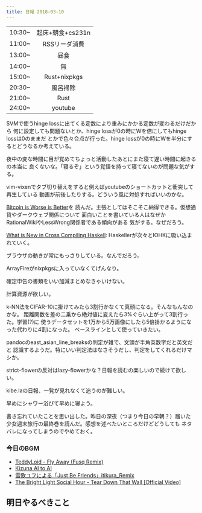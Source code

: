 ```yaml
---
title: 日報 2018-03-10
---
```


|||
|:-|:-:|
|10:30~|起床+朝食+cs231n|
|11:00~|RSSリーダ消費|
|13:00~|昼食|
|14:00~|無|
|15:00~|Rust+nixpkgs|
|20:30~|風呂掃除|
|21:00~|Rust|
|24:00~|youtube|

SVMで使うhinge lossに出てくる定数により重みにかかる定数が変わるだけだから
何に設定しても問題ないとか、hinge lossが0の時にWを倍にしてもhinge lossは0のままだ
とかで色々合点が行った。hinge lossが0の時にWを半分にするとどうなるか考えている。

夜中の変な時間に目が覚めてちょっと活動したあとにまた寝て遅い時間に起きるの本当に
良くないな。「寝るぞ」という覚悟を持って寝てないのが問題な気がする。

vim-vixenでタブ切り替えをすると例えばyoutubeのショートカットと衝突して再生している
動画が前後したりする。どういう風に対処すればいいのかな。

[Bitcoin is Worse is Better](https://www.gwern.net/Bitcoin-is-Worse-is-Better)を
読んだ。主張としてはそこそこ納得できる。仮想通貨やダークウェブ関係について
面白いことを書いている人はなぜかRationalWikiやLessWrong関係者である傾向がある
気がする。なぜだろう。

[What is New in Cross Compiling Haskell](https://medium.com/@zw3rk/what-is-new-in-cross-compiling-haskell-42ba93555c69):
Haskellerが次々とIOHKに吸い込まれていく。

ブラウザの動きが常にもっさりしている。なんでだろう。

ArrayFireがnixpkgsに入っていなくてげんなり。

確定申告の書類をいい加減まとめなきゃいけない。

計算資源が欲しい。

k-NN法をCIFAR-10に掛けてみたら3割行かなくて真顔になる。そんなもんなのかな。
距離関数を差の二乗から絶対値に変えたら3%ぐらい上がって3割行った。学習(?)に
使うデータセットを1万から5万画像にしたら5倍掛かるようになった代わりに4割になった。
ベースラインとして使っていきたい。

pandocのeast\_asian\_line\_breaksの判定が雑で、文頭が半角英数字だと英文だと
認識するようだ。特にいい判定法はなさそうだし、判定をしてくれるだけマシか。

strict-flowerの反対はlazy-flowerかな？日報を読むの楽しいので続けて欲しい。

kibe.laの日報、一覧が見れなくて追うのが難しい。

早めにシャワー浴びて早めに寝よう。

書き忘れていたことを思い出した。昨日の深夜（つまり今日の早朝？）届いた
少女週末旅行の最終巻を読んだ。感想を述べたいところだけどどうしても
ネタバレになってしまうのでやめておく。

### 今日のBGM

- [TeddyLoid - Fly Away (Fusq Remix)](https://www.youtube.com/watch?v=57I3maUeP3c)
- [Kizuna AI to AI](https://www.youtube.com/watch?v=0-KsnZYXoHU)
- [雪歌ユフによる「Just Be Friends」itikura_Remix](https://www.youtube.com/watch?v=9daYHgnNYr8)
- [The Bright Light Social Hour - Tear Down That Wall \[Official Video\]](https://www.youtube.com/watch?v=BoI_Btmi0iM)

## 明日やるべきこと

